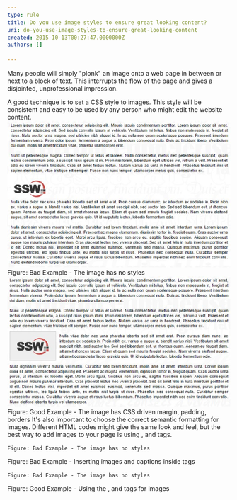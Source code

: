 ```yaml
---
type: rule
title: Do you use image styles to ensure great looking content?
uri: do-you-use-image-styles-to-ensure-great-looking-content
created: 2015-10-13T00:27:47.0000000Z
authors: []

---
```


 
Many people will simply "plonk" an image onto a web page in between or next to a block of text. This interrupts the flow of the page and gives a disjointed, unprofessional impression.

A good technique is to set a CSS style to images. This style will be consistent and easy to be used by any person who might edit the website content.
 ![Image without styles](imageWithoutStyles.jpg)Figure: Bad Example - The image has no styles![Image with styles](imageWithStyles.jpg)Figure: Good Example - The image has CSS driven margin, padding, borders
It's also important to choose the correct semantic formatting for images. Different HTML codes might give the same look and feel, but the best way to add images to your page is using     ,      and      tags.


```
Figure: Bad Example - The image has no styles
```

Figure: Bad Example - Inserting images and captions inside 
 tags


```
Figure: Bad Example - The image has no styles
```

Figure: Good Example - Using the ,  and  tags for images​<br>

